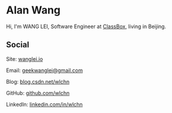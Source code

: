 Alan Wang
===============

Hi, I'm WANG LEI, Software Engineer at <a href="http://kechenggezi.com" target="_blank">ClassBox</a>, living in Beijing.

## Social

Site: <a href="http://wanglei.io" target="_blank">wanglei.io</a>  

Email: <a href="mailto:geekwanglei@gmail.com">geekwanglei@gmail.com</a>  

Blog: <a href="http://blog.csdn.net/wlchn" target="_blank">blog.csdn.net/wlchn</a>

GitHub: <a href="http://github.com/wlchn" target="_blank">github.com/wlchn</a>  

LinkedIn: <a href="http://linkedin.com/in/wlchn" target="_blank">linkedin.com/in/wlchn</a>  
